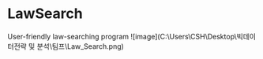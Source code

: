 # LawSearch
User-friendly law-searching program
![image](C:\\Users\\CSH\\Desktop\\빅데이터전략 및 분석\\팀프\\Law_Search.png)
